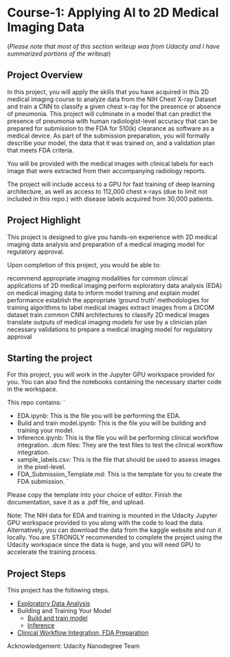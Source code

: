 # Course-1: Applying AI to 2D Medical Imaging Data
(*Please note that most of this section writeup was from Udacity and I have summarized portions of the writeup*)

## Project Overview
In this project, you will apply the skills that you have acquired in this 2D medical imaging course 
to analyze data from the NIH Chest X-ray Dataset and train a CNN to classify a given chest x-ray 
for the presence or absence of pneumonia. This project will culminate in a model that can predict 
the presence of pneumonia with human radiologist-level accuracy that can be prepared for 
submission to the FDA for 510(k) clearance as software as a medical device. As part of the submission 
preparation, you will formally describe your model, the data that it was trained on, and a validation 
plan that meets FDA criteria.

You will be provided with the medical images with clinical labels for each image that were extracted 
from their accompanying radiology reports.

The project will include access to a GPU for fast training of deep learning architecture, as well 
as access to 112,000 chest x-rays (due to limit not included in this repo.) with disease labels acquired from 30,000 patients.

## Project Highlight
This project is designed to give you hands-on experience with 2D medical imaging data analysis 
and preparation of a medical imaging model for regulatory approval.

Upon completion of this project, you would be able to:

recommend appropriate imaging modalities for common clinical applications of 2D medical imaging
perform exploratory data analysis (EDA) on medical imaging data to inform model training and explain model performance
establish the appropriate ‘ground truth’ methodologies for training algorithms to label medical images
extract images from a DICOM dataset
train common CNN architectures to classify 2D medical images
translate outputs of medical imaging models for use by a clinician
plan necessary validations to prepare a medical imaging model for regulatory approval

## Starting the project

For this project, you will work in the Jupyter GPU workspace provided for you. You can also 
find the notebooks containing the necessary starter code in the workspace.

This repo contains: 
`
* EDA.ipynb: This is the file you will be performing the EDA.
* Build and train model.ipynb: This is the file you will be building and training your model.
* Inference.ipynb: This is the file you will be performing clinical workflow integration.
.dcm files: They are the test files to test the clinical workflow integration.
* sample_labels.csv: This is the file that should be used to assess images in the pixel-level.
* FDA_Submission_Template.md: This is the template for you to create the FDA submission. 
`

 Please copy the template into your choice of editor. Finish the documentation, save it as a .pdf file, and upload.

Note: The NIH data for EDA and training is mounted in the Udacity Jupyter GPU workspace provided to you 
along with the code to load the data. Alternatively, you can download the data from the kaggle website and 
run it locally. You are STRONGLY recommended to complete the project using the Udacity workspace since the 
data is huge, and you will need GPU to accelerate the training process.

## Project Steps
This project has the following steps.

* [Exploratory Data Analysis](EDA.ipynb)
* Building and Training Your Model
    * [Build and train model](Build%20and%20train%20model.ipynb)
    * [Inference](Inference.ipynb)
* [Clinical Workflow Integration, FDA Preparation](FDA_Submission_Template.md)


Acknowledgement: Udacity Nanodegree Team

